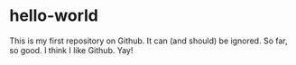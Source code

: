 # hello-world
This is my first repository on Github. It can (and should) be ignored.
So far, so good. I think I like Github. Yay!
